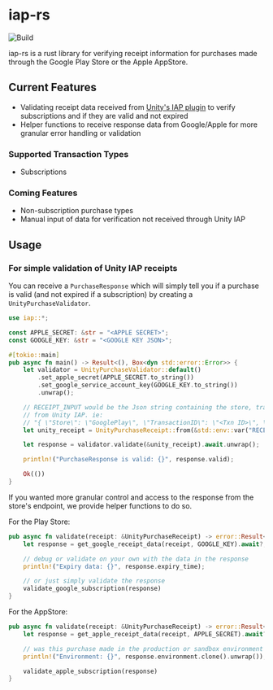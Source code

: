 # iap-rs

![Build](https://github.com/gameroasters/iap-rs/workflows/Build/badge.svg)

iap-rs is a rust library for verifying receipt information for purchases made through the Google Play Store or the Apple AppStore.

## Current Features
- Validating receipt data received from [Unity's IAP plugin](https://docs.unity3d.com/Manual/UnityIAP.html) to verify subscriptions and if they are valid and not expired
- Helper functions to receive response data from Google/Apple for more granular error handling or validation

### Supported Transaction Types
- Subscriptions

### Coming Features
- Non-subscription purchase types
- Manual input of data for verification not received through Unity IAP

## Usage

### For simple validation of Unity IAP receipts
You can receive a `PurchaseResponse` which will simply tell you if a purchase is valid (and not expired if a subscription) by creating a `UnityPurchaseValidator`.
```rust
use iap::*;

const APPLE_SECRET: &str = "<APPLE SECRET>";
const GOOGLE_KEY: &str = "<GOOGLE KEY JSON>";

#[tokio::main]
pub async fn main() -> Result<(), Box<dyn std::error::Error>> {
    let validator = UnityPurchaseValidator::default()
        .set_apple_secret(APPLE_SECRET.to_string())
        .set_google_service_account_key(GOOGLE_KEY.to_string())
        .unwrap();

    // RECEIPT_INPUT would be the Json string containing the store, transaction id, and payload
    // from Unity IAP. ie:
    // "{ \"Store\": \"GooglePlay\", \"TransactionID\": \"<Txn ID>\", \"Payload\": \"<Payload>\" }"
    let unity_receipt = UnityPurchaseReceipt::from(&std::env::var("RECEIPT_INPUT").unwrap()).unwrap();

    let response = validator.validate(&unity_receipt).await.unwrap();

    println!("PurchaseResponse is valid: {}", response.valid);

    Ok(())
}
```

If you wanted more granular control and access to the response from the store's endpoint, we provide helper functions to do so.

For the Play Store:
```rust
pub async fn validate(receipt: &UnityPurchaseReceipt) -> error::Result<PurchaseResponse> {
    let response = get_google_receipt_data(receipt, GOOGLE_KEY).await?;

    // debug or validate on your own with the data in the response
    println!("Expiry data: {}", response.expiry_time);

    // or just simply validate the response
    validate_google_subscription(response)
}
```

For the AppStore:
```rust
pub async fn validate(receipt: &UnityPurchaseReceipt) -> error::Result<PurchaseResponse> {
    let response = get_apple_receipt_data(receipt, APPLE_SECRET).await?;

    // was this purchase made in the production or sandbox environment
    println!("Environment: {}", response.environment.clone().unwrap());

    validate_apple_subscription(response)
}
```
